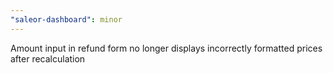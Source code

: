 ```yaml
---
"saleor-dashboard": minor
---
```


Amount input in refund form no longer displays incorrectly formatted prices after recalculation
